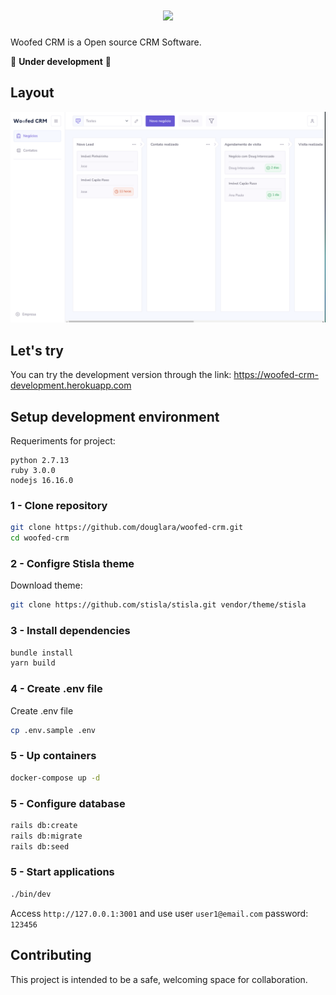 <h1 align="center">
  <img src="/.github/logo.png"/>
</h1>

Woofed CRM is a Open source CRM Software.

🚧 **Under development** 🚧

## Layout

![Woofed CRM](/.github/layout.png)

## Let's try

You can try the development version through the link:
https://woofed-crm-development.herokuapp.com

## Setup development environment

Requeriments for project:
```
python 2.7.13
ruby 3.0.0
nodejs 16.16.0
```
### 1 - Clone repository
```sh
git clone https://github.com/douglara/woofed-crm.git
cd woofed-crm
```

### 2 - Configre Stisla theme

Download theme:

```sh
git clone https://github.com/stisla/stisla.git vendor/theme/stisla
```

### 3 - Install dependencies

```sh
bundle install
yarn build
```
### 4 - Create .env file

Create .env file

```sh
cp .env.sample .env
```

### 5 - Up containers

```sh
docker-compose up -d
```

### 5 - Configure database

```sh
rails db:create
rails db:migrate
rails db:seed
```

### 5 - Start applications

```sh
./bin/dev
```

Access `http://127.0.0.1:3001` and use user `user1@email.com` password: `123456`

## Contributing

This project is intended to be a safe, welcoming space for collaboration.

